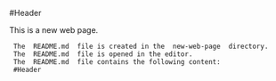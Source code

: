 #Header

This is a new web page.
``` 
 The  README.md  file is created in the  new-web-page  directory. 
 The  README.md  file is opened in the editor. 
 The  README.md  file contains the following content: 
 #Header 

